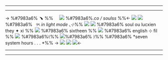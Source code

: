 ***
***
-> %#7983a6% ﹅ %% ‎ ‎  ‎ ‎ ![](https://64.media.tumblr.com/8dff9d8ba4bc6efb14c9009c532e5255/a61a02234809a08a-dd/s75x75_c1/83e5271af3c431ba9c256e1a0b19ba5972e86dce.gifv)  ‎ ‎ %#7983a6%*.co / souIss* %%<-
![](https://64.media.tumblr.com/b476d59d444cce536d0e2d5c8ea9ab9b/e5cde90135c8fe90-33/s400x600/0928cd861cb02306c66f0ccd0c0636cf0b13ff69.pnj)
![](https://media.discordapp.net/attachments/1128345148695269499/1298563697806938133/row-1-column-1.png?ex=671a052f&is=6718b3af&hm=fc3ede3da69b2c23667f05f0303b0aa9340b4a1746b4fe0658599d4e6e9305b1&=&format=webp&quality=lossless&width=300&height=100) %#7983a6%  ‎ ‎ ୨ৎ  *in light mode ◟⊹*%% ![](https://64.media.tumblr.com/fbf8b1776bb7812cf2041430cabdabc1/334a52adf4ce2435-fe/s75x75_c1/5f2f6b8780b450981d3818c260cf2dba83750bfb.gifv) 
![](https://media.discordapp.net/attachments/1128345148695269499/1298563697525915658/row-2-column-1.png?ex=671a052f&is=6718b3af&hm=2f148c66df1605765905c8d868047e3c934be7a39ea0310b2dcc98ff9f8bed7d&=&format=webp&quality=lossless&width=300&height=99)  ‎ ‎ %#7983a6% soul ou lucxien   ‎   they ✦ xi %%
![](https://media.discordapp.net/attachments/1128345148695269499/1298563697123266602/row-3-column-1.png?ex=671a052f&is=6718b3af&hm=3e87c7cd723400506d2931284a9af69098d97ae979cfdf4beb39bf398eade7c7&=&format=webp&quality=lossless&width=300&height=100) ‎  ‎ %#7983a6% sixtheen %% ![](https://64.media.tumblr.com/3f6b2648955479a5bd65088cce6507c8/c82d8a07614a5c27-6d/s75x75_c1/ed54e76bbe7102c134663475775023a92efc2708.gifv) %#7983a6%  english ⊹ fil %%
![](https://64.media.tumblr.com/80fddbab5175dba5fd827968fd3ad886/e5cde90135c8fe90-93/s400x600/0e33b6993e3995fbe5ca276edde1b93b5cbd8963.pnj)
%#7983a6%꒰%% ![](https://y2k.neocities.org/blinkiez/newbatch/peace.gif)%#7983a6% ꒱%% %#7983a6% *seven system hours . . . *%%
-> [![](https://media.discordapp.net/attachments/1128345148695269499/1298580066380288010/ezgif-2-af56113de1.png?ex=671a146e&is=6718c2ee&hm=b19e4a36e6d6bdf9e41671751e8af23dd2c2e15c600f680d2296d262ffbe6bcd&=&format=webp&quality=lossless&width=125&height=125)]() ![](https://64.media.tumblr.com/4b790b83f62d87e956f4e0266e098a74/a99701de4660a168-66/s75x75_c1/412d7a3127374a6f1c81ec14b88a7f76d5610707.gifv) [![](https://media.discordapp.net/attachments/1128345148695269499/1298580066715828264/ezgif-2-a0dfad1b24.png?ex=671a146e&is=6718c2ee&hm=de35d3b57f7e166bafda7a8d2628fe2e76c0c70ed58ca9000931b98db28c2af6&=&format=webp&quality=lossless&width=125&height=125)]()<-
***
***
